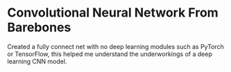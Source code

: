 # Convolutional Neural Network From Barebones

Created a fully connect net with no deep learning modules such as PyTorch or TensorFlow, this helped me understand the underworkings of a deep learning CNN model.
 
